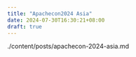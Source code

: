 ```yaml
---
title: "Apachecon2024 Asia"
date: 2024-07-30T16:30:21+08:00
draft: true
---
```


./content/posts/apachecon-2024-asia.md
